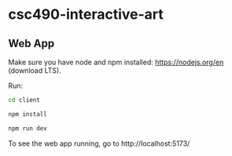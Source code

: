 # csc490-interactive-art

## Web App

Make sure you have node and npm installed: https://nodejs.org/en (download LTS).

Run:

```sh
cd client
```

```sh
npm install
```

```sh
npm run dev
```

To see the web app running, go to http://localhost:5173/
